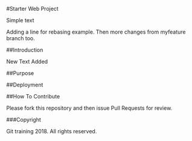 #Starter Web Project

Simple text

Adding a line for rebasing example.
Then more changes from myfeature branch too.

##Introduction


New Text Added 

##Purpose

##Deployment

##How To Contribute

Please fork this repository and then issue Pull Requests for review. 

###Copyright

Git training 2018. All rights reserved. 


